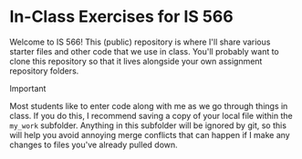 # In-Class Exercises for IS 566
Welcome to IS 566! This (public) repository is where I'll share various starter files and other code that we use in class. You'll probably want to clone this repository so that it lives alongside your own assignment repository folders. 

> [!IMPORTANT] 
> Most students like to enter code along with me as we go through things in class. If you do this, I recommend saving a copy of your local file within the `my_work` subfolder. Anything in this subfolder will be ignored by git, so this will help you avoid annoying merge conflicts that can happen if I make any changes to files you've already pulled down.
